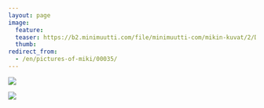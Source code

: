 ```yaml
---
layout: page
image:
  feature:
  teaser: https://b2.minimuutti.com/file/minimuutti-com/mikin-kuvat/2/DSC16343-245px.jpg
  thumb:
redirect_from:
  - /en/pictures-of-miki/00035/
---
```


![](https://b2.minimuutti.com/file/minimuutti-com/mikin-kuvat/2/DSC16371-800px.jpg)

![](https://b2.minimuutti.com/file/minimuutti-com/mikin-kuvat/2/DSC16343-800px.jpg)

